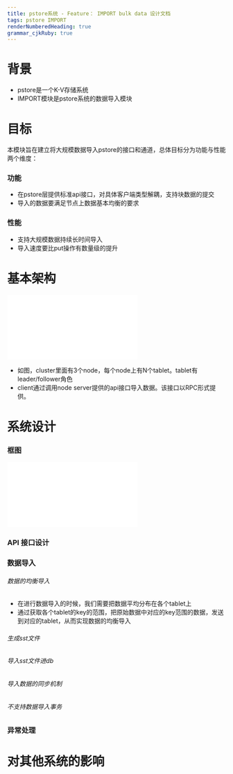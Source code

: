 ```yaml
---
title: pstore系统 - Feature： IMPORT bulk data 设计文档
tags: pstore IMPORT
renderNumberedHeading: true
grammar_cjkRuby: true
---
```

# 背景
- pstore是一个K-V存储系统
- IMPORT模块是pstore系统的数据导入模块
# 目标
本模块旨在建立将大规模数据导入pstore的接口和通道，总体目标分为功能与性能两个维度：
### 功能
- 在pstore层提供标准api接口，对具体客户端类型解耦，支持块数据的提交
- 导入的数据要满足节点上数据基本均衡的要求
### 性能
- 支持大规模数据持续长时间导入
- 导入速度要比put操作有数量级的提升
# 基本架构

![基本架构](./attachments/1612839742194.drawio.html)

- 如图，cluster里面有3个node，每个node上有N个tablet。tablet有leader/follower角色
- client通过调用node server提供的api接口导入数据。该接口以RPC形式提供。

# 系统设计
### 框图

![功能层次图](./attachments/1612860096787.drawio.html)

### API 接口设计
### 数据导入
###### 数据的均衡导入
- 在进行数据导入的时候，我们需要把数据平均分布在各个tablet上
- 通过获取各个tablet的key的范围，把原始数据中对应的key范围的数据，发送到对应的tablet，从而实现数据的均衡导入


###### 生成sst文件
###### 导入sst文件进db
###### 导入数据的同步机制
###### 不支持数据导入事务


### 异常处理

# 对其他系统的影响